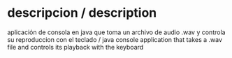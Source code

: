 # descripcion / description

aplicación de consola en java que toma un archivo de audio .wav y controla su reproduccion con el teclado
/
java console application that takes a .wav file and controls its playback with the keyboard
